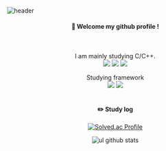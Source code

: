 <!--
**ul88/ul88** is a ✨ _special_ ✨ repository because its `README.md` (this file) appears on your GitHub profile.

Here are some ideas to get you started:

- 🔭 I’m currently working on ...
- 🌱 I’m currently learning ...
- 👯 I’m looking to collaborate on ...
- 🤔 I’m looking for help with ...
- 💬 Ask me about ...
- 📫 How to reach me: ...
- 😄 Pronouns: ...
- ⚡ Fun fact: ...
-->
![header](https://capsule-render.vercel.app/api?type=waving&text=ul88&fontSize=50)
  
<div align="center"> 
  
####  :wave: Welcome my github profile !

  
 <br/>
 <br/>
 I am mainly studying C/C++.
  <br/>
  <img src="https://ziadoua.github.io/m3-Markdown-Badges/badges/C/c1.svg">
 <img src="https://ziadoua.github.io/m3-Markdown-Badges/badges/C++/c++1.svg">
 <img src="https://ziadoua.github.io/m3-Markdown-Badges/badges/Java/java2.svg">
 
   <br/>
   
   Studying framework
   <br/>
   <img src="https://img.shields.io/badge/Spring-6DB33F?style=for-the-badge&logo=spring&logoColor=white">
   <img src="https://ziadoua.github.io/m3-Markdown-Badges/badges/Qt/qt1.svg">
   <br/>
   <br/>
 
#### :pencil2: Study log
 [![Solved.ac Profile](http://mazassumnida.wtf/api/v2/generate_badge?boj=force0467)](https://solved.ac/force0467/)
  <br/>
  
![ul github stats](https://github-readme-stats.vercel.app/api/top-langs/?username=ul88&show_icons=true&theme=tokyonight)
  
</div>
